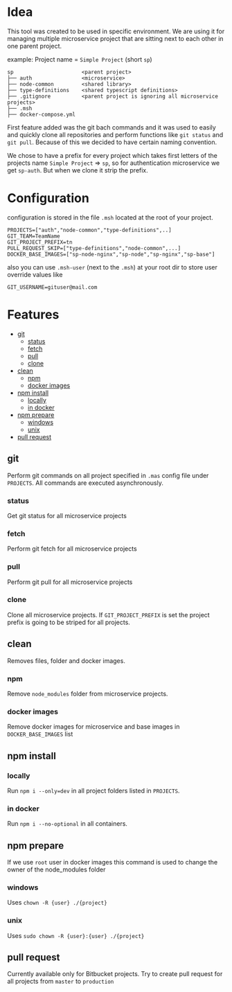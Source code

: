 # Idea

This tool was created to be used in specific environment. We are using it for managing multiple microservice project that are sitting next to each other in one parent project.

example: Project name = `Simple Project` (short `sp`)
```
sp                      <parent project>
├── auth                <microservice>
├── node-common         <shared library>
├── type-definitions    <shared typescript definitions>
├── .gitignore          <parent project is ignoring all microservice projects>
├── .msh
├── docker-compose.yml
```

First feature added was the git bach commands and it was used to easily and quickly clone all repositories and perform functions like `git status` and `git pull`. Because of this we decided to have certain naming convention.

We chose to have a prefix for every project which takes first letters of the projects name `Simple Project` => `sp`, so for authentication microservice we get `sp-auth`. But when we clone it strip the prefix.

# Configuration

configuration is stored in the file `.msh` located at the root of your project.
```dotenv
PROJECTS=["auth","node-common","type-definitions",..]
GIT_TEAM=TeamName
GIT_PROJECT_PREFIX=tn
PULL_REQUEST_SKIP=["type-definitions","node-common",...]
DOCKER_BASE_IMAGES=["sp-node-nginx","sp-node","sp-nginx","sp-base"]
```
also you can use `.msh-user` (next to the `.msh`) at your root dir to store user override values like
```dotenv
GIT_USERNAME=gituser@mail.com
```


# Features

* [git](#git)
  * [status](#status)
  * [fetch](#fetch)
  * [pull](#pull)
  * [clone](#clone)
* [clean](#clean)
  * [npm](#npm)
  * [docker images](#docker-images)
* [npm install](#npm-install)
  * [locally](#locally)
  * [in docker](#in-docker)
* [npm prepare](#npm-prepare)
  * [windows](#windows)
  * [unix](#unix)
* [pull request](#pull-request)

## git
Perform git commands on all project specified in `.mas` config file under `PROJECTS`. All commands are executed asynchronously.

### status
Get git status for all microservice projects

### fetch
Perform git fetch for all microservice projects

### pull
Perform git pull for all microservice projects

### clone
Clone all microservice projects. If `GIT_PROJECT_PREFIX` is set the project prefix is going to be striped for all projects.

## clean
Removes files, folder and docker images.

### npm
Remove `node_modules` folder from microservice projects.

### docker images
Remove docker images for microservice and base images in `DOCKER_BASE_IMAGES` list

## npm install

### locally
Run `npm i --only=dev` in all project folders listed in `PROJECTS`.

### in docker
Run `npm i --no-optional` in all containers.

## npm prepare
If we use `root` user in docker images this command is used to change the owner of the node_modules folder

### windows
Uses `chown -R {user} ./{project}`

### unix
Uses `sudo chown -R {user}:{user} ./{project}`

## pull request
Currently available only for Bitbucket projects.
Try to create pull request for all projects from `master` to `production`
